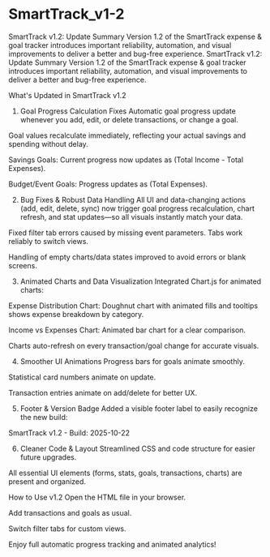 # SmartTrack_v1-2
SmartTrack v1.2: Update Summary Version 1.2 of the SmartTrack expense &amp; goal tracker introduces important reliability, automation, and visual improvements to deliver a better and bug-free experience.
SmartTrack v1.2: Update Summary
Version 1.2 of the SmartTrack expense & goal tracker introduces important reliability, automation, and visual improvements to deliver a better and bug-free experience.

What's Updated in SmartTrack v1.2
1. Goal Progress Calculation Fixes
Automatic goal progress update whenever you add, edit, or delete transactions, or change a goal.

Goal values recalculate immediately, reflecting your actual savings and spending without delay.

Savings Goals: Current progress now updates as (Total Income - Total Expenses).

Budget/Event Goals: Progress updates as (Total Expenses).

2. Bug Fixes & Robust Data Handling
All UI and data-changing actions (add, edit, delete, sync) now trigger goal progress recalculation, chart refresh, and stat updates—so all visuals instantly match your data.

Fixed filter tab errors caused by missing event parameters. Tabs work reliably to switch views.

Handling of empty charts/data states improved to avoid errors or blank screens.

3. Animated Charts and Data Visualization
Integrated Chart.js for animated charts:

Expense Distribution Chart: Doughnut chart with animated fills and tooltips shows expense breakdown by category.

Income vs Expenses Chart: Animated bar chart for a clear comparison.

Charts auto-refresh on every transaction/goal change for accurate visuals.

4. Smoother UI Animations
Progress bars for goals animate smoothly.

Statistical card numbers animate on update.

Transaction entries animate on add/delete for better UX.

5. Footer & Version Badge
Added a visible footer label to easily recognize the new build:

SmartTrack v1.2 - Build: 2025-10-22

6. Cleaner Code & Layout
Streamlined CSS and code structure for easier future upgrades.

All essential UI elements (forms, stats, goals, transactions, charts) are present and organized.

How to Use v1.2
Open the HTML file in your browser.

Add transactions and goals as usual.

Switch filter tabs for custom views.

Enjoy full automatic progress tracking and animated analytics!
